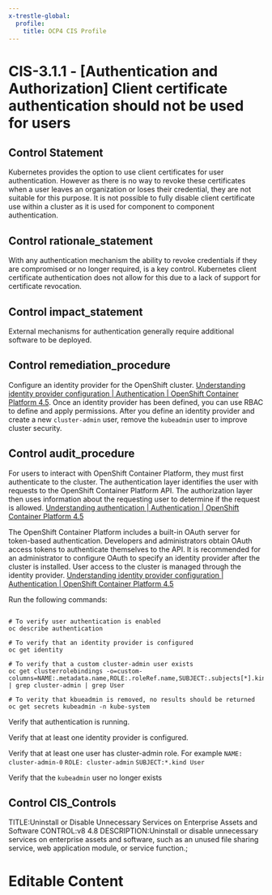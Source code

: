 ```yaml
---
x-trestle-global:
  profile:
    title: OCP4 CIS Profile
---
```


# CIS-3.1.1 - \[Authentication and Authorization\] Client certificate authentication should not be used for users

## Control Statement

Kubernetes provides the option to use client certificates for user authentication. However as there is no way to revoke these certificates when a user leaves an organization or loses their credential, they are not suitable for this purpose.    It is not possible to fully disable client certificate use within a cluster as it is used for component to component authentication.

## Control rationale_statement

With any authentication mechanism the ability to revoke credentials if they are compromised or no longer required, is a key control. Kubernetes client certificate authentication does not allow for this due to a lack of support for certificate revocation.

## Control impact_statement

External mechanisms for authentication generally require additional software to be deployed.

## Control remediation_procedure

Configure an identity provider for the OpenShift cluster. [Understanding identity provider configuration | Authentication | OpenShift Container Platform 4.5](https://docs.openshift.com/container-platform/4.5/authentication/understanding-identity-provider.html). Once an identity provider has been defined, you can use RBAC to define and apply permissions. After you define an identity provider and create a new `cluster-admin` user, remove the `kubeadmin` user to improve cluster security.

## Control audit_procedure

For users to interact with OpenShift Container Platform, they must first authenticate to the cluster. The authentication layer identifies the user with requests to the OpenShift Container Platform API. The authorization layer then uses information about the requesting user to determine if the request is allowed. [Understanding authentication | Authentication | OpenShift Container Platform 4.5](https://docs.openshift.com/container-platform/4.5/authentication/understanding-authentication.html)

The OpenShift Container Platform includes a built-in OAuth server for token-based authentication. Developers and administrators obtain OAuth access tokens to authenticate themselves to the API. It is recommended for an administrator to configure OAuth to specify an identity provider after the cluster is installed. User access to the cluster is managed through the identity provider. [Understanding identity provider configuration | Authentication | OpenShift Container Platform 4.5](https://docs.openshift.com/container-platform/4.5/authentication/understanding-identity-provider.html)

Run the following commands:

```

# To verify user authentication is enabled
oc describe authentication

# To verify that an identity provider is configured
oc get identity

# To verify that a custom cluster-admin user exists
oc get clusterrolebindings -o=custom-columns=NAME:.metadata.name,ROLE:.roleRef.name,SUBJECT:.subjects[*].kind | grep cluster-admin | grep User

# To verity that kbueadmin is removed, no results should be returned
oc get secrets kubeadmin -n kube-system
```

Verify that authentication is running. 

Verify that at least one identity provider is configured.

Verify that at least one user has cluster-admin role. For example
`NAME: cluster-admin-0` `ROLE: cluster-admin` `SUBJECT:*.kind User`

Verify that the `kubeadmin` user no longer exists

## Control CIS_Controls

TITLE:Uninstall or Disable Unnecessary Services on Enterprise Assets and Software CONTROL:v8 4.8 DESCRIPTION:Uninstall or disable unnecessary services on enterprise assets and software, such as an unused file sharing service, web application module, or service function.;

# Editable Content

<!-- Make additions and edits below -->
<!-- The above represents the contents of the control as received by the profile, prior to additions. -->
<!-- If the profile makes additions to the control, they will appear below. -->
<!-- The above markdown may not be edited but you may edit the content below, and/or introduce new additions to be made by the profile. -->
<!-- If there is a yaml header at the top, parameter values may be edited. Use --set-parameters to incorporate the changes during assembly. -->
<!-- The content here will then replace what is in the profile for this control, after running profile-assemble. -->
<!-- The current profile has no added parts for this control, but you may add new ones here. -->
<!-- Each addition must have a heading either of the form ## Control my_addition_name -->
<!-- or ## Part a. (where the a. refers to one of the control statement labels.) -->
<!-- "## Control" parts are new parts added after the statement part. -->
<!-- "## Part" parts are new parts added into the top-level statement part with that label. -->
<!-- Subparts may be added with nested hash levels of the form ### My Subpart Name -->
<!-- underneath the parent ## Control or ## Part being added -->
<!-- See https://ibm.github.io/compliance-trestle/tutorials/ssp_profile_catalog_authoring/ssp_profile_catalog_authoring for guidance. -->
